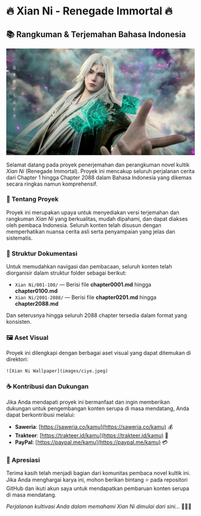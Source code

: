 # 🔥 Xian Ni - Renegade Immortal 🔥
## 📚 Rangkuman & Terjemahan Bahasa Indonesia

![WangLIN](images/images.jpeg)

Selamat datang pada proyek penerjemahan dan perangkuman novel kultik *Xian Ni* (Renegade Immortal). Proyek ini mencakup seluruh perjalanan cerita dari Chapter 1 hingga Chapter 2088 dalam Bahasa Indonesia yang dikemas secara ringkas namun komprehensif.

### 📖 Tentang Proyek
Proyek ini merupakan upaya untuk menyediakan versi terjemahan dan rangkuman *Xian Ni* yang berkualitas, mudah dipahami, dan dapat diakses oleh pembaca Indonesia. Seluruh konten telah disusun dengan memperhatikan nuansa cerita asli serta penyampaian yang jelas dan sistematis.

### 📂 Struktur Dokumentasi
Untuk memudahkan navigasi dan pembacaan, seluruh konten telah diorganisir dalam struktur folder sebagai berikut:

- `Xian Ni/001-100/` — Berisi file **chapter0001.md** hingga **chapter0100.md**
- `Xian Ni/2001-2088/` — Berisi file **chapter0201.md** hingga **chapter2088.md**

Dan seterusnya hingga seluruh 2088 chapter tersedia dalam format yang konsisten.

### 🖼️ Aset Visual
Proyek ini dilengkapi dengan berbagai aset visual yang dapat ditemukan di direktori:
```
![Xian Ni Wallpaper](images/ciye.jpeg)
```

### ☕ Kontribusi dan Dukungan
Jika Anda mendapati proyek ini bermanfaat dan ingin memberikan dukungan untuk pengembangan konten serupa di masa mendatang, Anda dapat berkontribusi melalui:

- **Saweria**: [https://saweria.co/kamu](https://saweria.co/kamu) 💰
- **Trakteer**: [https://trakteer.id/kamu](https://trakteer.id/kamu) 🎁
- **PayPal**: [https://paypal.me/kamu](https://paypal.me/kamu) 💳

### 🌟 Apresiasi
Terima kasih telah menjadi bagian dari komunitas pembaca novel kultik ini. Jika Anda menghargai karya ini, mohon berikan bintang ⭐ pada repositori GitHub dan ikuti akun saya untuk mendapatkan pembaruan konten serupa di masa mendatang.

*Perjalanan kultivasi Anda dalam memahami Xian Ni dimulai dari sini...* 🧘‍♂️✨